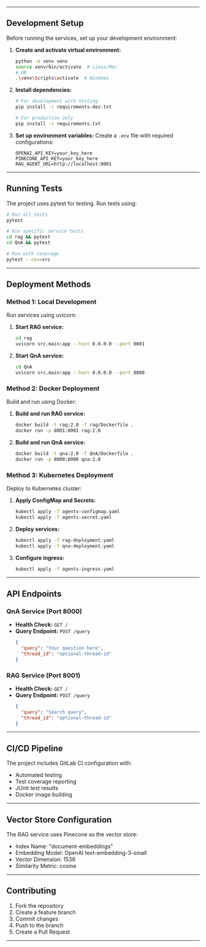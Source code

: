 
---

## Development Setup
Before running the services, set up your development environment:

1. **Create and activate virtual environment:**
   ```bash
   python -m venv venv
   source venv/bin/activate  # Linux/Mac
   # OR
   .\venv\Scripts\activate  # Windows
   ```

2. **Install dependencies:**
   ```bash
   # For development with testing
   pip install -r requirements-dev.txt
   
   # For production only
   pip install -r requirements.txt
   ```

3. **Set up environment variables:**
   Create a `.env` file with required configurations:
   ```env
   OPENAI_API_KEY=your_key_here
   PINECONE_API_KEY=your_key_here
   RAG_AGENT_URL=http://localhost:8001
   ```

---

## Running Tests
The project uses pytest for testing. Run tests using:

```bash
# Run all tests
pytest

# Run specific service tests
cd rag && pytest
cd QnA && pytest

# Run with coverage
pytest --cov=src
```

---

## Deployment Methods

### Method 1: Local Development
Run services using uvicorn:

1. **Start RAG service:**
   ```bash
   cd rag
   uvicorn src.main:app --host 0.0.0.0 --port 8001
   ```

2. **Start QnA service:**
   ```bash
   cd QnA
   uvicorn src.main:app --host 0.0.0.0 --port 8000
   ```

### Method 2: Docker Deployment
Build and run using Docker:

1. **Build and run RAG service:**
   ```bash
   docker build -t rag:2.0 -f rag/Dockerfile .
   docker run -p 8001:8001 rag:2.0
   ```

2. **Build and run QnA service:**
   ```bash
   docker build -t qna:2.0 -f QnA/Dockerfile .
   docker run -p 8000:8000 qna:2.0
   ```

### Method 3: Kubernetes Deployment
Deploy to Kubernetes cluster:

1. **Apply ConfigMap and Secrets:**
   ```bash
   kubectl apply -f agents-configmap.yaml
   kubectl apply -f agents-secret.yaml
   ```

2. **Deploy services:**
   ```bash
   kubectl apply -f rag-deployment.yaml
   kubectl apply -f qna-deployment.yaml
   ```

3. **Configure ingress:**
   ```bash
   kubectl apply -f agents-ingress.yaml
   ```

---

## API Endpoints

### QnA Service (Port 8000)
- **Health Check:** `GET /`
- **Query Endpoint:** `POST /query`
  ```json
  {
    "query": "Your question here",
    "thread_id": "optional-thread-id"
  }
  ```

### RAG Service (Port 8001)
- **Health Check:** `GET /`
- **Query Endpoint:** `POST /query`
  ```json
  {
    "query": "Search query",
    "thread_id": "optional-thread-id"
  }
  ```

---

## CI/CD Pipeline
The project includes GitLab CI configuration with:
- Automated testing
- Test coverage reporting
- JUnit test results
- Docker image building

---

## Vector Store Configuration
The RAG service uses Pinecone as the vector store:
- Index Name: "document-embeddings"
- Embedding Model: OpenAI text-embedding-3-small
- Vector Dimension: 1536
- Similarity Metric: cosine

---

## Contributing
1. Fork the repository
2. Create a feature branch
3. Commit changes
4. Push to the branch
5. Create a Pull Request

---
